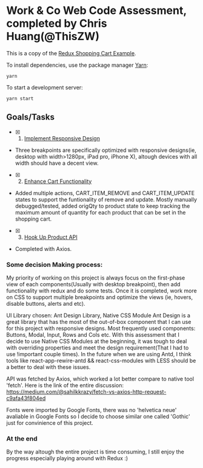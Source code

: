 # Work & Co Web Code Assessment, completed by Chris Huang(@ThisZW)

This is a copy of the [Redux Shopping Cart Example](https://github.com/reactjs/redux/tree/master/examples/shopping-cart).

To install dependencies, use the package manager [Yarn](https://yarnpkg.com/en/):

```
yarn
```

To start a development server:

```
yarn start
```

## Goals/Tasks

- [X] 1. [Implement Responsive Design](/tasks/01-responsive-design.md)
- Three breakpoints are specifically optimized with responsive designs(ie, desktop with width>1280px, iPad pro, iPhone X), altough devices with all width should have a decent view.
- [X] 2. [Enhance Cart Functionality](/tasks/02-cart-enhancements.md)
- Added multiple actions, CART_ITEM_REMOVE and CART_ITEM_UPDATE states to support the funtionality of remove and update. Mostly manually debugged/tested, added origQty to product state to keep tracking the maximum amount of quantity for each product that can be set in the shopping cart. 
- [X] 3. [Hook Up Product API](/tasks/03-product-api.md)
- Completed with Axios.

### Some decision Making process:

My priority of working on this project is always focus on the first-phase view of each components(Usually with desktop breakpoint), then add functionality with redux and do some tests. Once it is completed, work more on CSS to support multiple breakpoints and optimize the views (ie, hovers, disable buttons, alerts and etc).

UI Library chosen: Ant Design Library, Native CSS Module
Ant Design is a great library that has the most of the out-of-box component that I can use for this project with responsive designs. 
Most frequently used components: Buttons, Modal, Input, Rows and Cols etc.
With this assessment that I decide to use Native CSS Modules at the beginning, it was tough to deal with overriding properties and meet the design requirement(That I had to use !important couple times). 
In the future when we are using Antd, I think tools like react-app-rewire-antd && react-css-modules with LESS should be a better to deal with these issues.

API was fetched by Axios, which worked a lot better compare to native tool 'fetch'. 
Here is the link of the entire discussion: https://medium.com/@sahilkkrazy/fetch-vs-axios-http-request-c9afa43f804ed

Fonts were imported by Google Fonts, there was no 'helvetica neue' avaliable in Google Fonts so I decide to choose similar one called 'Gothic' just for convinience of this project.

### At the end
By the way altough the entire project is time consuming, I still enjoy the progress especially playing around with Redux :)

